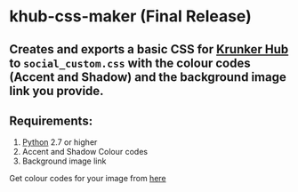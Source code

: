 # khub-css-maker (Final Release)

## Creates and exports a basic CSS for [Krunker Hub](https://krunker.io/social.html) to `social_custom.css` with the colour codes (Accent and Shadow) and the background image link you provide.

## Requirements:
1. [Python](https://python.org/downloads/) 2.7 or higher
2. Accent and Shadow Colour codes
3. Background image link

Get colour codes for your image from [here](https://imagecolorpicker.com/en)
